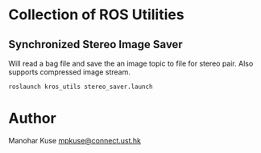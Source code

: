 # Collection of ROS Utilities

## Synchronized Stereo Image Saver
Will read a bag file and save the an image topic to file for stereo pair.
Also supports compressed image stream.

```
roslaunch kros_utils stereo_saver.launch
```

# Author
Manohar Kuse <mpkuse@connect.ust.hk>

